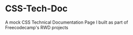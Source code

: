 # CSS-Tech-Doc
A mock CSS Technical Documentation Page I built as part of Freecodecamp's RWD projects

